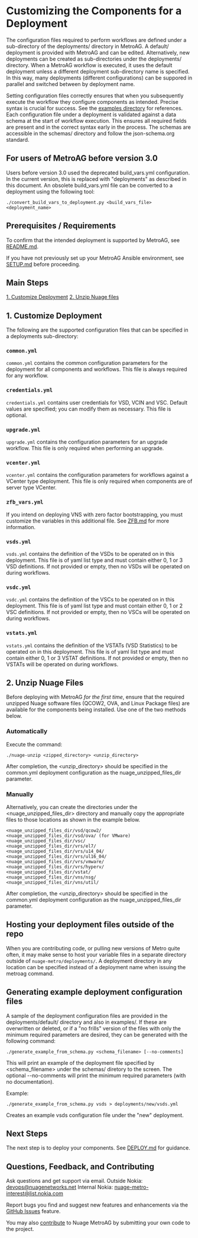 # Customizing the Components for a Deployment

The configuration files required to perform workflows are defined under a sub-directory of the deployments/ directory in MetroAG.  A default/ deployment is provided with MetroAG and can be edited.  Alternatively, new deployments can be created as sub-directories under the deployments/ directory.  When a MetroAG workflow is executed, it uses the default deployment unless a different deployment sub-directory name is specified.  In this way, many deployments (different configurations) can be suppored in parallel and switched between by deployment name.

Setting configuration files correctly ensures that when you subsequently execute the workflow they configure components as intended.  Precise syntax is crucial for success. See the [examples directory](/examples/) for references.  Each configuration file under a deployment is validated against a data schema at the start of workflow execution.  This ensures all required fields are present and in the correct syntax early in the process.  The schemas are accessible in the schemas/ directory and follow the json-schema.org standard.

## For users of MetroAG before version 3.0
Users before version 3.0 used the deprecated build_vars.yml configuration.  In the current version, this is replaced with "deployments" as described in this document.  An obsolete build_vars.yml file can be converted to a deployment using the following tool:

```
./convert_build_vars_to_deployment.py <build_vars_file> <deployment_name>
```

## Prerequisites / Requirements
To confirm that the intended deployment is supported by MetroAG, see [README.md](../README.md).

If you have not previously set up your MetroAG Ansible environment, see [SETUP.md](SETUP.md) before proceeding.

## Main Steps
[1. Customize Deployment](#1-customize-deployment)
[2. Unzip Nuage files](#2-unzip-nuage-files)

## 1. Customize Deployment
The following are the supported configuration files that can be specified in a deployments sub-directory:

### `common.yml`
`common.yml` contains the common configuration parameters for the deployment for all components and workflows.  This file is always required for any workflow.

### `credentials.yml`
`credentials.yml` contains user credentials for VSD, VCIN and VSC. Default values are specified; you can modify them as necessary.  This file is optional.

### `upgrade.yml`
`upgrade.yml` contains the configuration parameters for an upgrade workflow.  This file is only required when performing an upgrade.

### `vcenter.yml`
`vcenter.yml` contains the configuration parameters for workflows against a VCenter type deployment.  This file is only required when components are of server type VCenter.

### `zfb_vars.yml`
If you intend on deploying VNS with zero factor bootstrapping, you must customize the variables in this additional file. See [ZFB.md](ZFB.md) for more information.

### `vsds.yml`
`vsds.yml` contains the definition of the VSDs to be operated on in this deployment.  This file is of yaml list type and must contain either 0, 1 or 3 VSD definitions.  If not provided or empty, then no VSDs will be operated on during workflows.

### `vsdc.yml`
`vsdc.yml` contains the definition of the VSCs to be operated on in this deployment.  This file is of yaml list type and must contain either 0, 1 or 2 VSC definitions.  If not provided or empty, then no VSCs will be operated on during workflows.

### `vstats.yml`
`vstats.yml` contains the definition of the VSTATs (VSD Statistics) to be operated on in this deployment.  This file is of yaml list type and must contain either 0, 1 or 3 VSTAT definitions.  If not provided or empty, then no VSTATs will be operated on during workflows.

## 2. Unzip Nuage Files

Before deploying with MetroAG *for the first time*, ensure that the required unzipped Nuage software files (QCOW2, OVA, and Linux Package files) are available for the components being installed. Use one of the two methods below.

### Automatically
Execute the command:

```
./nuage-unzip <zipped_directory> <unzip_directory>
```

After completion, the <unzip_directory> should be specified in the common.yml deployment configuration as the nuage_unzipped_files_dir parameter.

### Manually
Alternatively, you can create the directories under the <nuage_unzipped_files_dir> directory and manually copy the appropriate files to those locations as shown in the example below.

  ```
  <nuage_unzipped_files_dir/vsd/qcow2/
  <nuage_unzipped_files_dir/vsd/ova/ (for VMware)
  <nuage_unzipped_files_dir/vsc/
  <nuage_unzipped_files_dir/vrs/el7/
  <nuage_unzipped_files_dir/vrs/u14_04/
  <nuage_unzipped_files_dir/vrs/ul16_04/
  <nuage_unzipped_files_dir/vrs/vmware/
  <nuage_unzipped_files_dir/vrs/hyperv/
  <nuage_unzipped_files_dir/vstat/
  <nuage_unzipped_files_dir/vns/nsg/
  <nuage_unzipped_files_dir/vns/util/
  ```

After completion, the <unzip_directory> should be specified in the common.yml deployment configuration as the nuage_unzipped_files_dir parameter.

## Hosting your deployment files outside of the repo

When you are contributing code, or pulling new versions of Metro quite often, it may make sense to host your variable files in a separate directory outside of `nuage-metro/deployments/`.  A deployment directory in any location can be specified instead of a deployment name when issuing the metroag command.

## Generating example deployment configuration files
A sample of the deployment configuration files are provided in the deployments/default/ directory and also in examples/.  If these are overwritten or deleted, or if a "no frills" version of the files with only the minimum required parameters are desired, they can be generated with the following command:

```
./generate_example_from_schema.py <schema_filename> [--no-comments]
```

This will print an example of the deployment file specified by <schema_filename> under the schemas/ diretory to the screen.  The optional --no-comments will print the minimum required parameters (with no documentation).

Example:

```
./generate_example_from_schema.py vsds > deployments/new/vsds.yml
```

Creates an example vsds configuration file under the "new" deployment.

## Next Steps
The next step is to deploy your components. See [DEPLOY.md](DEPLOY.md) for guidance.

## Questions, Feedback, and Contributing
Ask questions and get support via email.
  Outside Nokia: [devops@nuagenetworks.net](mailto:deveops@nuagenetworks.net "send email to nuage-metro project")
  Internal Nokia: [nuage-metro-interest@list.nokia.com](mailto:nuage-metro-interest@list.nokia.com "send email to nuage-metro project")

Report bugs you find and suggest new features and enhancements via the [GitHub Issues](https://github.com/nuagenetworks/nuage-metro/issues "nuage-metro issues") feature.

You may also [contribute](../CONTRIBUTING.md) to Nuage MetroAG by submitting your own code to the project.
